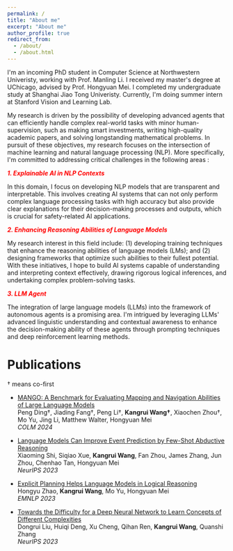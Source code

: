 ```yaml
---
permalink: /
title: "About me"
excerpt: "About me"
author_profile: true
redirect_from: 
  - /about/
  - /about.html
---
```


I'm an incoming PhD student in Computer Science at Northwestern Univeristy, working with Prof. Manling Li. I received my master's degree at UChicago, advised by Prof. Hongyuan Mei. I completed my undergraduate study at Shanghai Jiao Tong Univeristy. Currently, I'm doing summer intern at Stanford Vision and Learning Lab.

My research is driven by the possibility of developing advanced agents that can efficiently handle complex real-world tasks with minor human-supervision, such as making smart investments, writing high-quality academic papers, and solving longstanding mathematical problems. In pursuit of these objectives, my research focuses on the intersection of
machine learning and natural language processing (NLP). More specifically, I'm committed to addressing critical challenges in the following areas :

<span style="color: red;">***1. Explainable AI in NLP Contexts***</span>

In this domain, I focus on developing NLP models that are transparent and interpretable. This involves creating AI systems that can not only perform complex language processing tasks with high accuracy but also provide clear explanations for their decision-making processes and outputs, which is crucial for safety-related AI applications.

<span style="color: red;">***2. Enhancing Reasoning Abilities of Language Models***</span>

My research interest in this field include: (1) developing training techniques that enhance the reasoning abilities of language models (LMs); and (2) designing frameworks that optimize such abilities to their fullest potential. With these initiatives, I hope to build AI systems capable of understanding and interpreting context effectively, drawing rigorous logical inferences, and undertaking complex problem-solving tasks.

<span style="color: red;">***3. LLM Agent***</span>

The integration of large language models (LLMs) into the framework of autonomous agents is a promising area. I'm intrigued by leveraging LLMs' advanced linguistic understanding and contextual awareness to enhance the decision-making ability of these agents through prompting techniques and deep reinforcement learning methods.

# Publications
† means co-first
- [MANGO: A Benchmark for Evaluating Mapping and Navigation Abilities of Large Language Models](https://arxiv.org/abs/2403.19913)<br> 
  Peng Ding†, Jiading Fang†, Peng Li†, **Kangrui Wang†**, Xiaochen Zhou†,  
  Mo Yu, Jing Li, Matthew Walter, Hongyuan Mei<br>
  *COLM 2024*

- [Language Models Can Improve Event Prediction by Few-Shot Abductive Reasoning](https://arxiv.org/abs/2305.16646)<br> 
  Xiaoming Shi, Siqiao Xue, **Kangrui Wang**, Fan Zhou, James Zhang, Jun Zhou, Chenhao Tan, Hongyuan Mei<br>
  *NeurIPS 2023*

- [Explicit Planning Helps Language Models in Logical Reasoning](https://arxiv.org/abs/2303.15714)<br>
  Hongyu Zhao, **Kangrui Wang**, Mo Yu, Hongyuan Mei<br>
  *EMNLP 2023*

- [Towards the Difficulty for a Deep Neural Network to Learn Concepts of Different Complexities](https://nips.cc/virtual/2023/poster/70547)<br>
  Dongrui Liu, Huiqi Deng, Xu Cheng, Qihan Ren, **Kangrui Wang**, Quanshi Zhang<br>
  *NeurIPS 2023*

